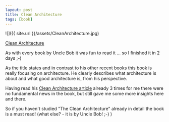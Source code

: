 ```yaml
---
layout: post
title: Clean Architecture
tags: [book]
---
```


![]({{ site.url }}/assets/CleanArchitecture.jpg)

[Clean Architecture](https://www.amazon.com/Clean-Architecture-Craftsmans-Software-Structure/dp/0134494164/ref=sr_1_1?ie=UTF8&qid=1513596353&sr=8-1&keywords=clean+architecture)

As with every book by Uncle Bob it was fun to read it ... so I finished it in 2 days ;-)

As the title states and in contrast to his other recent books this book is really focusing on architecture. 
He clearly describes what architecture is about and what good architecture is, from his perspective.

Having read his [Clean Architecture article](https://8thlight.com/blog/uncle-bob/2012/08/13/the-clean-architecture.html) already 3 times for me 
there were no fundamental news in the book, but still gave me some more insights here and there.

So if you haven't studied "The Clean Architecture" already in detail the book is a must read! 
(what else? - it is by Uncle Bob! ;-) )
